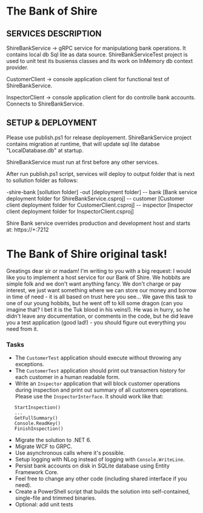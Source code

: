 # The Bank of Shire

## SERVICES DESCRIPTION 

ShireBankService -> gRPC service for manipulationg bank operations. It contains local db Sql lite 
as data source. ShireBankServiceTest project is used to unit test its busienss classes and its work 
on InMemory db context provider. 

CustomerClient -> console application client for functional test of ShireBankService. 

InspectorClient -> console application client for do controlle bank accounts. Connects to 
                   ShireBankService. 



## SETUP & DEPLOYMENT 

Please use publish.ps1 for release deployement. 
ShireBankService project contains migration at runtime, that will update sql lite databse 
"LocalDatabase.db" at startup. 

ShireBankService must run at first before any other services. 

After run publish.ps1 script, services will deploy to output folder that is next to sollution folder as follows:

-shire-bank [sollution folder]
-out [deployment folder]
  -- bank      [Bank service deployment folder for ShireBankService.csproj]
  -- customer  [Customer client deployment folder for CustomerClient.csproj]
  -- inspector [Inspector client deployment folder for InspectorClient.csproj]


Shire Bank service overrides production and development host and starts at: https://+:7212  


# The Bank of Shire original task!


Greatings dear sir or madam! I'm writing to you with a big request: I would like you to implement a host service for our
Bank of Shire.
We hobbits are simple folk and we don't want anything fancy. We don't charge or pay interest, we just want something
where we can store our money and borrow in time of need - it is all based on trust here you see...
We gave this task to one of our young hobbits, but he went off to kill some dragon (can you imagine that? I bet it is
the Tuk blood in his veins!). He was in hurry, so he didn't leave any documentation, or comments in the code, but he did
leave you a test application (good lad!) - you should figure out everything you need from it.

### Tasks

* The `CustomerTest` application should execute without throwing any exceptions.
* The `CustomerTest` application should print out transaction history for each customer in a human readable form.
* Write an `Inspector` application that will block customer operations during inspection and print out summary of all
  customers operations. Please use the `InspectorInterface`.
  It should work like that:

```
   StartInspection()
   ...
   GetFullSummary()
   Console.ReadKey()
   FinishInspection() 
```
* Migrate the solution to .NET 6.
* Migrate WCF to GRPC. 
* Use asynchronous calls where it's possible. 
* Setup logging with NLog instead of logging with `Console.WriteLine`.
* Persist bank accounts on disk in SQLite database using Entity Framework Core.
* Feel free to change any other code (including shared interface if you need).
* Create a PowerShell script that builds the solution into self-contained, single-file and trimmed binaries.
* Optional: add unit tests
